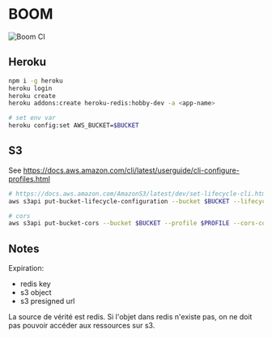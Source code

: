 # BOOM

![Boom CI](https://github.com/gabrielvv/boom/workflows/Boom%20CI/badge.svg)

## Heroku

```sh
npm i -g heroku
heroku login
heroku create
heroku addons:create heroku-redis:hobby-dev -a <app-name>

# set env var
heroku config:set AWS_BUCKET=$BUCKET
```

## S3

See https://docs.aws.amazon.com/cli/latest/userguide/cli-configure-profiles.html

```sh
# https://docs.aws.amazon.com/AmazonS3/latest/dev/set-lifecycle-cli.html
aws s3api put-bucket-lifecycle-configuration --bucket $BUCKET --lifecycle-configuration file://config/aws/bucket-lifecycle.json

# cors
aws s3api put-bucket-cors --bucket $BUCKET --profile $PROFILE --cors-configuration file://config/aws/bucket-cors.json
```


## Notes

Expiration:
- redis key
- s3 object
- s3 presigned url

La source de vérité est redis.
Si l'objet dans redis n'existe pas, on ne doit pas pouvoir accéder aux ressources sur s3.

